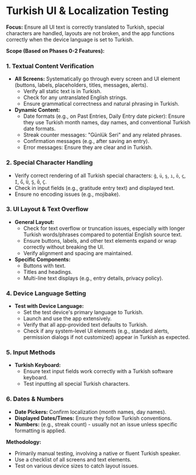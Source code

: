 # Turkish UI & Localization Testing

**Focus:** Ensure all UI text is correctly translated to Turkish, special characters are handled, layouts are not broken, and the app functions correctly when the device language is set to Turkish.

**Scope (Based on Phases 0-2 Features):**

### 1. Textual Content Verification
- **All Screens:** Systematically go through every screen and UI element (buttons, labels, placeholders, titles, messages, alerts).
  - Verify all static text is in Turkish.
  - Check for any untranslated English strings.
  - Ensure grammatical correctness and natural phrasing in Turkish.
- **Dynamic Content:**
  - Date formats (e.g., on Past Entries, Daily Entry date picker): Ensure they use Turkish month names, day names, and conventional Turkish date formats.
  - Streak counter messages: "Günlük Seri" and any related phrases.
  - Confirmation messages (e.g., after saving an entry).
  - Error messages: Ensure they are clear and in Turkish.

### 2. Special Character Handling
- Verify correct rendering of all Turkish special characters: `ğ`, `ü`, `ş`, `ı`, `ö`, `ç`, `İ`, `Ğ`, `Ü`, `Ş`, `Ö`, `Ç`.
- Check in input fields (e.g., gratitude entry text) and displayed text.
- Ensure no encoding issues (e.g., mojibake).

### 3. UI Layout & Text Overflow
- **General Layout:**
  - Check for text overflow or truncation issues, especially with longer Turkish words/phrases compared to potential English source text.
  - Ensure buttons, labels, and other text elements expand or wrap correctly without breaking the UI.
  - Verify alignment and spacing are maintained.
- **Specific Components:**
  - Buttons with text.
  - Titles and headings.
  - Multi-line text displays (e.g., entry details, privacy policy).

### 4. Device Language Setting
- **Test with Device Language:**
  - Set the test device's primary language to Turkish.
  - Launch and use the app extensively.
  - Verify that all app-provided text defaults to Turkish.
  - Check if any system-level UI elements (e.g., standard alerts, permission dialogs if not customized) appear in Turkish as expected.

### 5. Input Methods
- **Turkish Keyboard:**
  - Ensure text input fields work correctly with a Turkish software keyboard.
  - Test inputting all special Turkish characters.

### 6. Dates & Numbers
- **Date Pickers:** Confirm localization (month names, day names).
- **Displayed Dates/Times:** Ensure they follow Turkish conventions.
- **Numbers:** (e.g., streak count) - usually not an issue unless specific formatting is applied.

**Methodology:**
- Primarily manual testing, involving a native or fluent Turkish speaker.
- Use a checklist of all screens and text elements.
- Test on various device sizes to catch layout issues.
